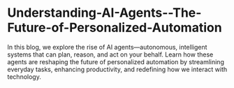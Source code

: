# Understanding-AI-Agents--The-Future-of-Personalized-Automation
In this blog, we explore the rise of AI agents—autonomous, intelligent systems that can plan, reason, and act on your behalf. Learn how these agents are reshaping the future of personalized automation by streamlining everyday tasks, enhancing productivity, and redefining how we interact with technology. 
